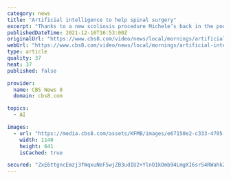 ```yaml
---
category: news
title: "Artificial intelligence to help spinal surgery"
excerpt: "Thanks to a new scoliosis procedure Michele’s back in the pool and joining us along with neurosurgeon at UC San Diego Health Dr. Joseph Osorio"
publishedDateTime: 2021-12-16T16:53:00Z
originalUrl: "https://www.cbs8.com/video/news/local/mornings/artificial-intelligence-to-help-spinal-surgery/509-46839882-46e5-46b6-9ad1-68a472e702dc"
webUrl: "https://www.cbs8.com/video/news/local/mornings/artificial-intelligence-to-help-spinal-surgery/509-46839882-46e5-46b6-9ad1-68a472e702dc"
type: article
quality: 37
heat: 37
published: false

provider:
  name: CBS News 8
  domain: cbs8.com

topics:
  - AI

images:
  - url: "https://media.cbs8.com/assets/KFMB/images/e67150e2-c333-4705-a341-7b24973d644e/e67150e2-c333-4705-a341-7b24973d644e_1140x641.jpg"
    width: 1140
    height: 641
    isCached: true

secured: "ZxE6ttgncEmzj3fWqxuNeF5wjZB3udIU2+YlnO1kOmb94LmgXI6srS4RWahk2HXjdWgrVytQjQeRKbsvTKDf6TIzWtGHOoKsEn+GEbj72a5kzKe2H0jv4br54CJZTcL+hs8AUo4nr3bU486ouL/4VhsjDdMpImJz+KvQ7881VpXj33us5C4wkzSPBr3iFR51UzjHFayM+LfBXdE1/J3O+lQICX0y+CMZmdjQynhVME1U7Sty6Iuj3rAYctnSBJDNcwGOXddQ/WyZoITJut5o4y1vO2AicjMUTMDIk869LLz7VpEYUKDUZxAy616GM2rjT/6+h4rPRh5/RR1Yc5mTq1CCD5ca/Jsd4XY0/APFIik=;yns1eclRsneDlF1GDqgYoQ=="
---
```


